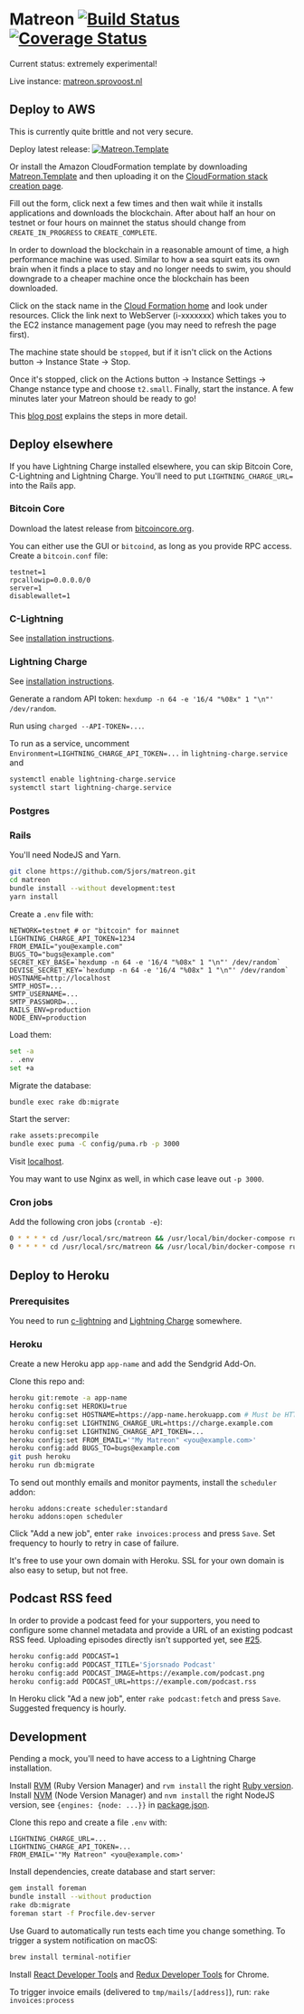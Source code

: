 # Matreon [![Build Status](https://travis-ci.org/Sjors/matreon.svg?branch=master)](https://travis-ci.org/Sjors/matreon) [![Coverage Status](https://coveralls.io/repos/github/Sjors/matreon/badge.svg?branch=master)](https://coveralls.io/github/Sjors/matreon?branch=master)


Current status: extremely experimental!

Live instance: [matreon.sprovoost.nl](https://matreon.sprovoost.nl/)

## Deploy to AWS

This is currently quite brittle and not very secure.

Deploy latest release: [![Matreon.Template](https://docs.aws.amazon.com/AWSCloudFormation/latest/UserGuide/images/cloudformation-launch-stack-button.png)](https://eu-central-1.console.aws.amazon.com/cloudformation/home?region=eu-central-1#/stacks/create/review?stackName=Matreon&templateURL=https:%2F%2Fs3.eu-central-1.amazonaws.com%2Fmatreon%2FMatreon.Template)

Or install the Amazon CloudFormation template by downloading [Matreon.Template](https://raw.githubusercontent.com/Sjors/matreon/master/vendor/AWS/Matreon.Template) and then uploading it on the [CloudFormation stack creation page](https://eu-central-1.console.aws.amazon.com/cloudformation/home?region=eu-central-1&stackName=Matreon#/stacks/new).

Fill out the form, click next a few times and then wait while it installs applications and downloads the blockchain. After about half an hour on testnet or four hours on mainnet the status should change from `CREATE_IN_PROGRESS` to `CREATE_COMPLETE`.

In order to download the blockchain in a reasonable amount of time, a high performance machine was used. Similar to how a sea squirt eats its own brain when it finds a place to stay and no longer needs to swim, you should downgrade to a cheaper machine once the blockchain has been downloaded.

Click on the stack name in the [Cloud Formation home]( https://eu-central-1.console.aws.amazon.com/cloudformation/home) and look under resources. Click the link next to WebServer (i-xxxxxxx) which takes you to the EC2 instance management page (you may need to refresh the page first).

The machine state should be `stopped`, but if it isn't click on the Actions button -> Instance State -> Stop.

Once it's stopped, click on the Actions button -> Instance Settings -> Change nstance type and choose `t2.small`. Finally, start the instance. A few minutes later your Matreon should be ready to go!

This [blog post](https://medium.com/provoost-on-crypto/bitcoin-core-lightning-rails-on-aws-ad3bd45b11e0) explains the steps in more detail.

## Deploy elsewhere

If you have Lightning Charge installed elsewhere, you can skip Bitcoin Core, C-Lightning and Lightning Charge. You'll need to put `LIGHTNING_CHARGE_URL=` into the Rails app.

### Bitcoin Core

Download the latest release from [bitcoincore.org](https://bitcoincore.org/en/download/).

You can either use the GUI or `bitcoind`, as long as you provide RPC access. Create a `bitcoin.conf` file:

```
testnet=1
rpcallowip=0.0.0.0/0
server=1
disablewallet=1
```

### C-Lightning

See [installation instructions](https://github.com/ElementsProject/lightning/blob/master/doc/INSTALL.md).

### Lightning Charge

See [installation instructions](https://github.com/ElementsProject/lightning-charge#getting-started).

Generate a random API token: `hexdump -n 64 -e '16/4 "%08x" 1 "\n"' /dev/random`.

Run using `charged --API-TOKEN=...`.

To run as a service, uncomment `Environment=LIGHTNING_CHARGE_API_TOKEN=...` in `lightning-charge.service` and

```sh
systemctl enable lightning-charge.service
systemctl start lightning-charge.service
```

### Postgres


### Rails

You'll need NodeJS and Yarn.

```sh
git clone https://github.com/Sjors/matreon.git
cd matreon
bundle install --without development:test
yarn install
```

Create a `.env` file with:

```
NETWORK=testnet # or "bitcoin" for mainnet
LIGHTNING_CHARGE_API_TOKEN=1234
FROM_EMAIL="you@example.com"
BUGS_TO="bugs@example.com"
SECRET_KEY_BASE=`hexdump -n 64 -e '16/4 "%08x" 1 "\n"' /dev/random`
DEVISE_SECRET_KEY=`hexdump -n 64 -e '16/4 "%08x" 1 "\n"' /dev/random`
HOSTNAME=http://localhost
SMTP_HOST=...
SMTP_USERNAME=...
SMTP_PASSWORD=...
RAILS_ENV=production
NODE_ENV=production
```

Load them:

```sh
set -a
. .env
set +a
```

Migrate the database:

```sh
bundle exec rake db:migrate
```

Start the server:

```sh
rake assets:precompile
bundle exec puma -C config/puma.rb -p 3000
```

Visit [localhost](http://localhost:3000/).

You may want to use Nginx as well, in which case leave out `-p 3000`.

### Cron jobs

Add the following cron jobs (`crontab -e`):

```sh
0 * * * * cd /usr/local/src/matreon && /usr/local/bin/docker-compose run web rake invoices:process
0 * * * * cd /usr/local/src/matreon && /usr/local/bin/docker-compose run web rake podcast:fetch
```

## Deploy to Heroku

### Prerequisites

You need to run [c-lightning](https://github.com/ElementsProject/lightning) and [Lightning Charge](https://github.com/ElementsProject/lightning-charge) somewhere.

### Heroku

Create a new Heroku app `app-name` and add the Sendgrid Add-On.

Clone this repo and:

```sh
heroku git:remote -a app-name
heroku config:set HEROKU=true
heroku config:set HOSTNAME=https://app-name.herokuapp.com # Must be HTTPS
heroku config:set LIGHTNING_CHARGE_URL=https://charge.example.com
heroku config:set LIGHTNING_CHARGE_API_TOKEN=...
heroku config:set FROM_EMAIL='"My Matreon" <you@example.com>'
heroku config:add BUGS_TO=bugs@example.com
git push heroku
heroku run db:migrate
```

To send out monthly emails and monitor payments, install the `scheduler` addon:

```
heroku addons:create scheduler:standard
heroku addons:open scheduler
```

Click "Add a new job", enter `rake invoices:process` and press `Save`. Set frequency to hourly to retry in case of failure.

It's free to use your own domain with Heroku. SSL for your own domain is also easy to setup, but not free.

## Podcast RSS feed

In order to provide a podcast feed for your supporters, you need to configure
some channel metadata and provide a URL of an existing podcast RSS feed. Uploading 
episodes directly isn't supported yet, see [#25](https://github.com/Sjors/matreon/issues/25).

```sh
heroku config:add PODCAST=1
heroku config:add PODCAST_TITLE='Sjorsnado Podcast'
heroku config:add PODCAST_IMAGE=https://example.com/podcast.png
heroku config:add PODCAST_URL=https://example.com/podcast.rss
```

In Heroku click "Ad a new job", enter `rake podcast:fetch` and press `Save`. Suggested frequency is hourly.

## Development

Pending a mock, you'll need to have access to a Lightning Charge installation.

Install [RVM](https://rvm.io) (Ruby Version Manager) and `rvm install` the right [Ruby version](Gemfile#L1). Install [NVM](https://github.com/creationix/nvm#install-script) (Node Version Manager) and `nvm install` the right NodeJS version, see `{engines: {node: ...}}` in [package.json](package.json).

Clone this repo and create a file `.env` with:

```
LIGHTNING_CHARGE_URL=...
LIGHTNING_CHARGE_API_TOKEN=...
FROM_EMAIL='"My Matreon" <you@example.com>'
```

Install dependencies, create database and start server:

```sh
gem install foreman
bundle install --without production
rake db:migrate
foreman start -f Procfile.dev-server
```

Use Guard to automatically run tests each time you change something. To trigger
a system notification on macOS:

```sh
brew install terminal-notifier
``` 

Install [React Developer Tools](https://chrome.google.com/webstore/detail/react-developer-tools/fmkadmapgofadopljbjfkapdkoienihi) and [Redux Developer Tools](https://chrome.google.com/webstore/detail/redux-devtools/lmhkpmbekcpmknklioeibfkpmmfibljd) for Chrome.

To trigger invoice emails (delivered to `tmp/mails/[address]`), run: `rake invoices:process`
